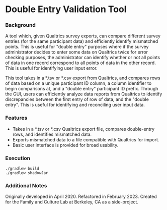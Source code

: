 # Double Entry Validation Tool

### Background
A tool which, given Qualtrics survey exports, can compare different survey entries (for the same participant data) and 
efficiently identify mismatched points. This is useful for "double entry" purposes where if the survey administrator 
decides to enter some data on Qualtrics twice for error checking purposes, the administrator can identify whether or not 
all points of data in one record correspond to all points of data in the other record. This is useful for identifying 
user input error.

This tool takes in a *.tsv or *.csv export from Qualtrics, and compares rows of data based on a unique participant ID
column, a column identifier to begin comparisons at, and a "double entry" participant ID prefix. Through the GUI, users 
can efficiently analyze data reports from Qualtrics to identify discrepancies between the first entry of row of data, 
and the "double entry". This is useful for identifying and reconciling user input data.

### Features
* Takes in a *.tsv or *.csv Qualtrics export file, compares double-entry rows, and identifies mismatched data. 
* Exports mismatched data to a file compatible with Qualtrics for import.
* Basic user interface is provided for broad usability.

### Execution
```
./gradlew build
./gradlew shadowJar
```

### Additional Notes
Originally developed in April 2020. Refactored in February 2023. Created for the Family and Culture Lab at 
Berkeley, CA as a side-project.
